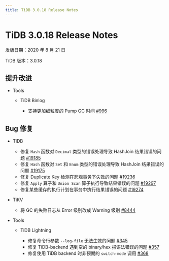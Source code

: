 ```yaml
---
title: TiDB 3.0.18 Release Notes
---
```


# TiDB 3.0.18 Release Notes

发版日期：2020 年 8 月 21 日

TiDB 版本：3.0.18

## 提升改进

+ Tools

    + TiDB Binlog

        - 支持更加细粒度的 Pump GC 时间 [#996](https://github.com/pingcap/tidb-binlog/pull/996)

## Bug 修复

+ TiDB

    - 修复 `Hash` 函数对 `Decimal` 类型的错误处理导致 HashJoin 结果错误的问题 [#19185](https://github.com/pingcap/tidb/pull/19185)
    - 修复 `Hash` 函数对 `Set` 和 `Enum` 类型的错误处理导致 HashJoin 结果错误的问题  [#19175](https://github.com/pingcap/tidb/pull/19175)
    - 修复 Duplicate Key 检测在悲观事务下失效的问题 [#19236](https://github.com/pingcap/tidb/pull/19236)
    - 修复 `Apply` 算子和 `Union Scan` 算子执行导致结果错误的问题 [#19297](https://github.com/pingcap/tidb/pull/19297)
    - 修复某些缓存的执行计划在事务中执行结果错误的问题 [#19274](https://github.com/pingcap/tidb/pull/19274)

+ TiKV

    - 将 GC 的失败日志从 Error 级别改成 Warning 级别 [#8444](https://github.com/tikv/tikv/pull/8444)

+ Tools

    + TiDB Lightning

        - 修复命令行参数 `--log-file` 无法生效的问题 [#345](https://github.com/pingcap/tidb-lightning/pull/345)
        - 修复 TiDB-backend 遇到空的 binary/hex 报语法错误的问题 [#357](https://github.com/pingcap/tidb-lightning/pull/357)
        - 修复使用 TiDB backend 时非预期的 `switch-mode` 调用 [#368](https://github.com/pingcap/tidb-lightning/pull/368)
